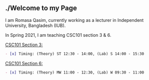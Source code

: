 ## ./Welcome to my Page 

I am Romasa Qasim, currently working as a lecturer in Independent University, Bangladesh (IUB). 

In Spring 2021, I am teaching CSC101 section 3 & 6. 


[CSC101 Section 3:](https://romasa.github.io/CSC101-3)
```markdown
- [x] Timing: (Theory) ST 12:30 - 14:00, (Lab) S 14:00 - 15:30
```


[CSC101 Section 6:](https://romasa.github.io/CSC101-6)
```markdown
- [x] Timing: (Theory) MW 11:00 - 12:30, (Lab) W 09:30 - 11:00
```
